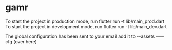 # gamr

To start the project in production mode, run flutter run -t lib/main_prod.dart
To start the project in development mode, run flutter run -t lib/main_dev.dart

The global configuration has been sent to your email
add it to
--assets
----cfg (over here)
